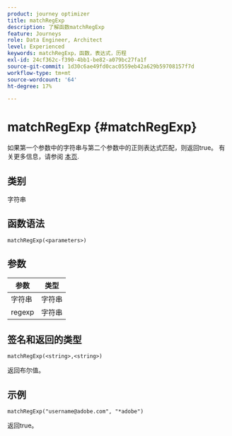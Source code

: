 ```yaml
---
product: journey optimizer
title: matchRegExp
description: 了解函数matchRegExp
feature: Journeys
role: Data Engineer, Architect
level: Experienced
keywords: matchRegExp，函数，表达式，历程
exl-id: 24cf362c-f390-4bb1-be82-a079bc27fa1f
source-git-commit: 1d30c6ae49fd0cac0559eb42a629b59708157f7d
workflow-type: tm+mt
source-wordcount: '64'
ht-degree: 17%

---
```


# matchRegExp {#matchRegExp}

如果第一个参数中的字符串与第二个参数中的正则表达式匹配，则返回true。 有关更多信息，请参阅 [本页](https://docs.oracle.com/javase/7/docs/api/java/util/regex/Pattern.html).

## 类别

字符串

## 函数语法

`matchRegExp(<parameters>)`

## 参数

| 参数 | 类型 |
|--- |--- |
| 字符串 | 字符串 |
| regexp | 字符串 |

## 签名和返回的类型

`matchRegExp(<string>,<string>)`

返回布尔值。

## 示例

`matchRegExp("username@adobe.com", "*adobe")`

返回true。
